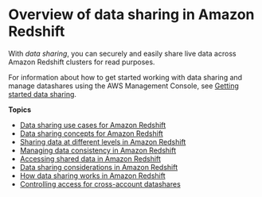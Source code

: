# Overview of data sharing in Amazon Redshift<a name="data_sharing_intro"></a>

With *data sharing*, you can securely and easily share live data across Amazon Redshift clusters for read purposes\.

For information about how to get started working with data sharing and manage datashares using the AWS Management Console, see [Getting started data sharing](getting-started-datashare.md)\.

**Topics**
+ [Data sharing use cases for Amazon Redshift](use_cases.md)
+ [Data sharing concepts for Amazon Redshift](concepts.md)
+ [Sharing data at different levels in Amazon Redshift](granularity.md)
+ [Managing data consistency in Amazon Redshift](data_consistency.md)
+ [Accessing shared data in Amazon Redshift](access_shared_data.md)
+ [Data sharing considerations in Amazon Redshift](considerations.md)
+ [How data sharing works in Amazon Redshift](how_it_works.md)
+ [Controlling access for cross\-account datashares](access-cross-account.md)